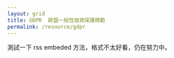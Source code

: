 ```yaml
---
layout: grid
title: GDPR  歐盟一般性個資保護規範
permalink: /resource/gdpr
---
```


測試一下 rss embeded 方法，格式不太好看，仍在努力中。


